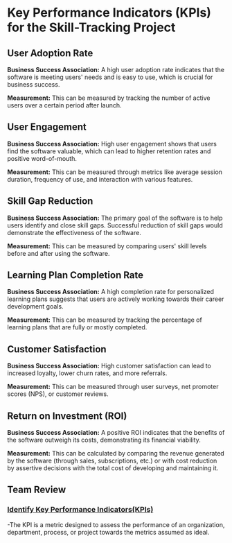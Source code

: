 # Key Performance Indicators (KPIs) for the Skill-Tracking Project

## User Adoption Rate

**Business Success Association:** A high user adoption rate indicates that the software is meeting users' needs and is easy to use, which is crucial for business success.

**Measurement:** This can be measured by tracking the number of active users over a certain period after launch.

## User Engagement

**Business Success Association:** High user engagement shows that users find the software valuable, which can lead to higher retention rates and positive word-of-mouth.

**Measurement:** This can be measured through metrics like average session duration, frequency of use, and interaction with various features.

## Skill Gap Reduction

**Business Success Association:** The primary goal of the software is to help users identify and close skill gaps. Successful reduction of skill gaps would demonstrate the effectiveness of the software.

**Measurement:** This can be measured by comparing users' skill levels before and after using the software.

## Learning Plan Completion Rate

**Business Success Association:** A high completion rate for personalized learning plans suggests that users are actively working towards their career development goals.

**Measurement:** This can be measured by tracking the percentage of learning plans that are fully or mostly completed.

## Customer Satisfaction

**Business Success Association:** High customer satisfaction can lead to increased loyalty, lower churn rates, and more referrals.

**Measurement:** This can be measured through user surveys, net promoter scores (NPS), or customer reviews.

## Return on Investment (ROI)

**Business Success Association:** A positive ROI indicates that the benefits of the software outweigh its costs, demonstrating its financial viability.

**Measurement:** This can be calculated by comparing the revenue generated by the software (through sales, subscriptions, etc.) or with cost reduction by assertive decisions with the total cost of developing and maintaining it.

## Team Review

### [Identify Key Performance Indicators(KPIs)](https://github.com/Malaguth/skill-tracking/blob/3fd4d9c23f7e17229d2cc4acfb1dcc1d18ae8eca/doc/kpis.md)

-The KPI is a metric designed to assess the performance of an organization, department, process, or project towards the metrics assumed as ideal.